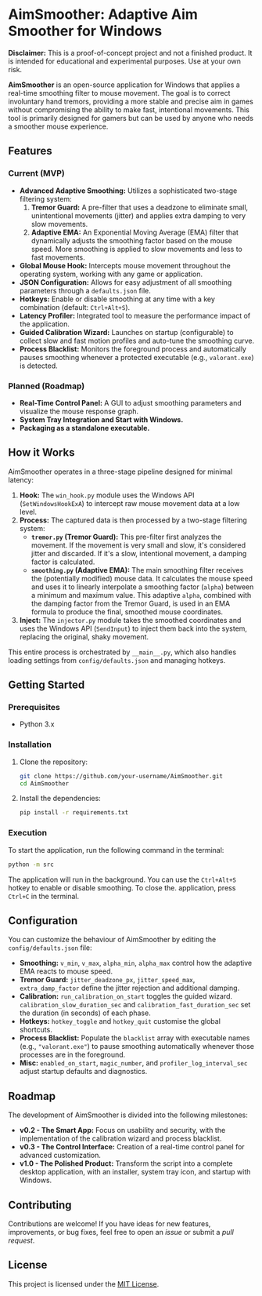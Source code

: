 # AimSmoother: Adaptive Aim Smoother for Windows

**Disclaimer:** This is a proof-of-concept project and not a finished product. It is intended for educational and experimental purposes. Use at your own risk.

**AimSmoother** is an open-source application for Windows that applies a real-time smoothing filter to mouse movement. The goal is to correct involuntary hand tremors, providing a more stable and precise aim in games without compromising the ability to make fast, intentional movements. This tool is primarily designed for gamers but can be used by anyone who needs a smoother mouse experience.

## Features

### Current (MVP)

*   **Advanced Adaptive Smoothing:** Utilizes a sophisticated two-stage filtering system:
    1.  **Tremor Guard:** A pre-filter that uses a deadzone to eliminate small, unintentional movements (jitter) and applies extra damping to very slow movements.
    2.  **Adaptive EMA:** An Exponential Moving Average (EMA) filter that dynamically adjusts the smoothing factor based on the mouse speed. More smoothing is applied to slow movements and less to fast movements.
*   **Global Mouse Hook:** Intercepts mouse movement throughout the operating system, working with any game or application.
*   **JSON Configuration:** Allows for easy adjustment of all smoothing parameters through a `defaults.json` file.
*   **Hotkeys:** Enable or disable smoothing at any time with a key combination (default: `Ctrl+Alt+S`).
*   **Latency Profiler:** Integrated tool to measure the performance impact of the application.
*   **Guided Calibration Wizard:** Launches on startup (configurable) to collect slow and fast motion profiles and auto-tune the smoothing curve.
*   **Process Blacklist:** Monitors the foreground process and automatically pauses smoothing whenever a protected executable (e.g., `valorant.exe`) is detected.

### Planned (Roadmap)

*   **Real-Time Control Panel:** A GUI to adjust smoothing parameters and visualize the mouse response graph.
*   **System Tray Integration and Start with Windows.**
*   **Packaging as a standalone executable.**

## How it Works

AimSmoother operates in a three-stage pipeline designed for minimal latency:

1.  **Hook:** The `win_hook.py` module uses the Windows API (`SetWindowsHookExA`) to intercept raw mouse movement data at a low level.
2.  **Process:** The captured data is then processed by a two-stage filtering system:
    *   **`tremor.py` (Tremor Guard):** This pre-filter first analyzes the movement. If the movement is very small and slow, it's considered jitter and discarded. If it's a slow, intentional movement, a damping factor is calculated.
    *   **`smoothing.py` (Adaptive EMA):** The main smoothing filter receives the (potentially modified) mouse data. It calculates the mouse speed and uses it to linearly interpolate a smoothing factor (`alpha`) between a minimum and maximum value. This adaptive `alpha`, combined with the damping factor from the Tremor Guard, is used in an EMA formula to produce the final, smoothed mouse coordinates.
3.  **Inject:** The `injector.py` module takes the smoothed coordinates and uses the Windows API (`SendInput`) to inject them back into the system, replacing the original, shaky movement.

This entire process is orchestrated by `__main__.py`, which also handles loading settings from `config/defaults.json` and managing hotkeys.

## Getting Started

### Prerequisites

*   Python 3.x

### Installation

1.  Clone the repository:
    ```bash
    git clone https://github.com/your-username/AimSmoother.git
    cd AimSmoother
    ```

2.  Install the dependencies:
    ```bash
    pip install -r requirements.txt
    ```

### Execution

To start the application, run the following command in the terminal:

```bash
python -m src
```

The application will run in the background. You can use the `Ctrl+Alt+S` hotkey to enable or disable smoothing. To close the. application, press `Ctrl+C` in the terminal.

## Configuration

You can customize the behaviour of AimSmoother by editing the `config/defaults.json` file:

*   **Smoothing:** `v_min`, `v_max`, `alpha_min`, `alpha_max` control how the adaptive EMA reacts to mouse speed.
*   **Tremor Guard:** `jitter_deadzone_px`, `jitter_speed_max`, `extra_damp_factor` define the jitter rejection and additional damping.
*   **Calibration:** `run_calibration_on_start` toggles the guided wizard. `calibration_slow_duration_sec` and `calibration_fast_duration_sec` set the duration (in seconds) of each phase.
*   **Hotkeys:** `hotkey_toggle` and `hotkey_quit` customise the global shortcuts.
*   **Process Blacklist:** Populate the `blacklist` array with executable names (e.g., `"valorant.exe"`) to pause smoothing automatically whenever those processes are in the foreground.
*   **Misc:** `enabled_on_start`, `magic_number`, and `profiler_log_interval_sec` adjust startup defaults and diagnostics.

## Roadmap

The development of AimSmoother is divided into the following milestones:

*   **v0.2 - The Smart App:** Focus on usability and security, with the implementation of the calibration wizard and process blacklist.
*   **v0.3 - The Control Interface:** Creation of a real-time control panel for advanced customization.
*   **v1.0 - The Polished Product:** Transform the script into a complete desktop application, with an installer, system tray icon, and startup with Windows.

## Contributing

Contributions are welcome! If you have ideas for new features, improvements, or bug fixes, feel free to open an *issue* or submit a *pull request*.

## License

This project is licensed under the [MIT License](LICENSE).
